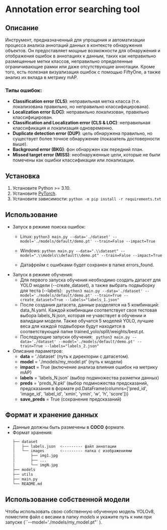 # Annotation error searching tool

## Описание
Инструмент, предназначенный для упрощения и автоматизации процесса анализа аннотаций данных в контексте обнаружения объектов. Он предоставляет мощные возможности для обнаружения и отображения ошибок в аннотациях к данным, таких как неправильно размещенные метки классов, неправильно определенные ограничивающие рамки или даже отсутствующие аннотации. Кроме того, есть полезная визуализация ошибок с помощью FiftyOne, а также анализ их вклада в метрику mAP.
### Типы ошибок:
- **Classification error (CLS)**: неправильная метка класса (т.е. локализована правильно, но неправильно классифицирована).
- **Localization error (LOC)**: неправильно локализован, правильно классифицирован.
- **Classification and Localization error (CLS & LOC)**: неправильная классификация и локализация одновременно.
- **Duplicate detection error (DUP)**: цель обнаружена правильно, но существует более точное обнаружение (показатель достоверности выше).
- **Background error (BKG)**: фон обнаружен как передний план.
- **Missed target error (MISS)**: необнаруженные цели, которые не были помечены как ошибки классификации или локализации.


## Установка
1. Установите Python >= 3.10.
2. Установите [PyTorch](https://pytorch.org/get-started/locally/).
3. Установите зависимости:
```python -m pip install -r requirements.txt```

## Использование
- Запуск в режиме поиска ошибок:
    - Linux:
        ``` python3 main.py --data='./dataset' --model='./models/default/demo.pt' --train=False --impact=True ```

    - Windows:
        ``` python main.py --data=".\\dataset" --model=".\\models\\default\\demo.pt" --train=False --impact=True ```
    - Датафрейм с ошибками будет сохранен в папке errors_found.
- Запуск в режиме обучения:
    - Для первого запуска обучения необходимо создать датасет для YOLO модели (--create_dataset), а также выбрать подвыборку для теста (--labels):
        ``` python3 main.py --data='./dataset' --model='./models/default/demo.pt' --train=True --create_dataset=True --labels="labels_1.json"```
    - После создания датасета, данные разделятся на 5 комбинаций: data_N.yaml. Каждой комбинации соответствует своя тестовая выбора labels_N.json, которая не учавствует в обучении и валидации модели. Также обучатся 5 моделей YOLO, лучшие веса для каждой подвыборки будут находится в соответствующей папке trained_yolo/split/weights/best.pt.
    - Последующие запуски обучения:
        ``` python3 main.py --data='./dataset' --model='./models/default/demo.pt' --train=True --labels="labels_2.json"```
- Описание параметров:
    - **data** = './dataset' (путь к директории с датасетом).
    - **model** = './models/my_model.pt' (путь к модели)
    - **impact** = True (включение анализа влияния ошибок на метрику mAP)
    - **labels** = 'labels_N.json' (выбор подмножества разметки данных)
    - **preds** = 'preds_N.pkl' (выбор подмножества предсказаний, предсказания в формате pd.DataFrame(columns=['pred_id', 'image_id', 'label_id', 'xmin', 'ymin', 'w', 'h', 'score']))
    - **save_preds** = True (сохранение предсказаний)
## Формат и хранение данных
- Данные должны быть размечены в **COCO** формате.
- Формат хранения:
    ```bash
    ├── dataset
    │   ├── labels.json  <--------- файл аннотации
    │   └── images       <--------- папка с изображениями
    │       ├── img1.jpg
    │       ├── ...
    │       └── imgN.jpg
    ├── models
    ├── utils
    ├── main.py
    └── README.md
    ```
## Использование собственной модели
Чтобы использовать свою собственную обученную модель YOLOv8, поместите файл с весами в папку *models* и укажите путь к ним при запуске (``--model='./models/my_model.pt"` ).

